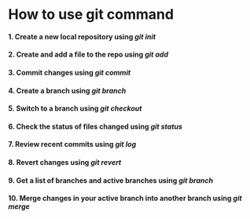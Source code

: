 # How to use git command
#### 1. Create a new local repository using *git init*
#### 2. Create and add a file to the repo using *git add*
#### 3. Commit changes using *git commit*
#### 4. Create a branch using *git branch*
#### 5. Switch to a branch using *git checkout*
#### 6. Check the status of files changed using *git status*
#### 7. Review recent commits using *git log*
#### 8. Revert changes using *git revert*
#### 9. Get a list of branches and active branches using *git branch*
#### 10. Merge changes in your active branch into another branch using *git merge*

